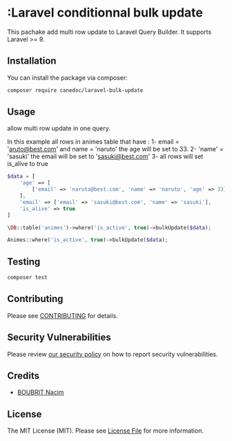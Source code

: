 # :Laravel conditionnal bulk update

This pachake add multi row update to Laravel Query Builder. It supports Laravel >= 9.

## Installation

You can install the package via composer:

```bash
composer require canedoc/laravel-bulk-update
```

## Usage

allow multi row update in one query.

In this example all rows in animes table that have :
    1- email = 'aruto@best.com' and name = 'naruto' the age will be set to 33.
    2- 'name' = 'sasuki' the email will be set to 'sasuki@best.com'
    3- all rows will set is_alive to true

```php
$data = [
    'age' => [
        ['email' => 'naruto@best.com', 'name' => 'naruto', 'age' => 33],
    ],
    'email' => ['email' => 'sasuki@best.com', 'name' => 'sasuki'],
    'is_alive' => true
]

\DB::table('animes')->where('is_active', true)->bulkUpdate($data);

Animes::where('is_active', true)->bulkUpdate($data);


```

## Testing

```bash
composer test
```


## Contributing

Please see [CONTRIBUTING](CONTRIBUTING.md) for details.

## Security Vulnerabilities

Please review [our security policy](../../security/policy) on how to report security vulnerabilities.

## Credits

- [BOUBRIT Nacim](https://github.com/canedoc)

## License

The MIT License (MIT). Please see [License File](LICENSE.md) for more information.
